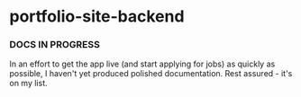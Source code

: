 # portfolio-site-backend

### DOCS IN PROGRESS
In an effort to get the app live (and start applying for jobs) as quickly as possible, I haven't yet produced polished documentation. Rest assured - it's on my list.
